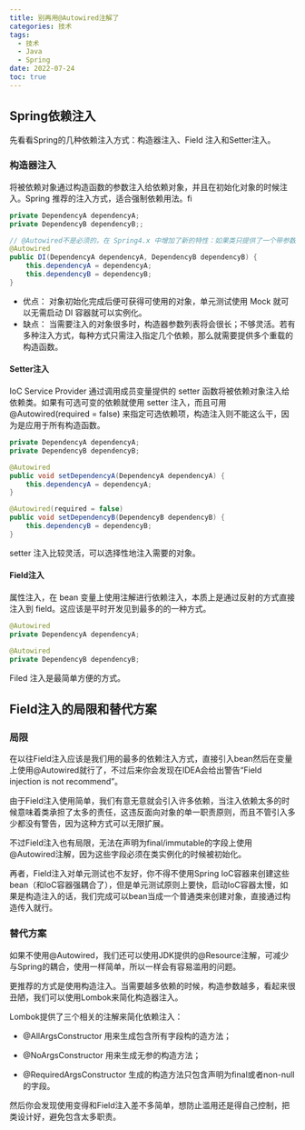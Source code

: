 ```yaml
---
title: 别再用@Autowired注解了
categories: 技术
tags: 
  - 技术
  - Java
  - Spring
date: 2022-07-24
toc: true
---
```


## Spring依赖注入

先看看Spring的几种依赖注入方式：构造器注入、Field 注入和Setter注入。

### 构造器注入

将被依赖对象通过构造函数的参数注入给依赖对象，并且在初始化对象的时候注入。Spring 推荐的注入方式，适合强制依赖用法。fi

```java
private DependencyA dependencyA;
private DependencyB dependencyB;;

// @Autowired不是必须的，在 Spring4.x 中增加了新的特性：如果类只提供了一个带参数的构造方法，则不需要对对其内部的属性写 @Autowired 注解，Spring 会自动为你注入属性。
@Autowired
public DI(DependencyA dependencyA, DependencyB dependencyB) {
    this.dependencyA = dependencyA;
    this.dependencyB = dependencyB;
}
```

- 优点： 对象初始化完成后便可获得可使用的对象，单元测试使用 Mock 就可以无需启动 DI 容器就可以实例化。
- 缺点： 当需要注入的对象很多时，构造器参数列表将会很长；不够灵活。若有多种注入方式，每种方式只需注入指定几个依赖，那么就需要提供多个重载的构造函数。

#### Setter注入

IoC Service Provider 通过调用成员变量提供的 setter 函数将被依赖对象注入给依赖类。如果有可选可变的依赖就使用 setter 注入，而且可用 @Autowired(required = false) 来指定可选依赖项，构造注入则不能这么干，因为是应用于所有构造函数。

```java
private DependencyA dependencyA;
private DependencyB dependencyB;

@Autowired
public void setDependencyA(DependencyA dependencyA) {
    this.dependencyA = dependencyA;
}

@Autowired(required = false)
public void setDependencyB(DependencyB dependencyB) {
    this.dependencyB = dependencyB;
}
```

setter 注入比较灵活，可以选择性地注入需要的对象。

#### Field注入

属性注入，在 bean 变量上使用注解进行依赖注入，本质上是通过反射的方式直接注入到 field。这应该是平时开发见到最多的的一种方式。

```java
@Autowired
private DependencyA dependencyA;

@Autowired
private DependencyB dependencyB;
```

Filed 注入是最简单方便的方式。

## Field注入的局限和替代方案

### 局限

在以往Field注入应该是我们用的最多的依赖注入方式，直接引入bean然后在变量上使用@Autowired就行了，不过后来你会发现在IDEA会给出警告“Field injection is not recommend”。

由于Field注入使用简单，我们有意无意就会引入许多依赖，当注入依赖太多的时候意味着类承担了太多的责任，这违反面向对象的单一职责原则，而且不管引入多少都没有警告，因为这种方式可以无限扩展。

不过Field注入也有局限，无法在声明为final/immutable的字段上使用@Autowired注解，因为这些字段必须在类实例化的时候被初始化。

再者，Field注入对单元测试也不友好，你不得不使用Spring IoC容器来创建这些bean（和IoC容器强耦合了），但是单元测试原则上要快，启动IoC容器太慢，如果是构造注入的话，我们完成可以bean当成一个普通类来创建对象，直接通过构造传入就行。

### 替代方案

如果不使用@Autowired，我们还可以使用JDK提供的@Resource注解，可减少与Spring的耦合，使用一样简单，所以一样会有容易滥用的问题。

更推荐的方式是使用构造注入。当需要越多依赖的时候，构造参数越多，看起来很丑陋，我们可以使用Lombok来简化构造器注入。

Lombok提供了三个相关的注解来简化依赖注入：

- @AllArgsConstructor 用来生成包含所有字段构的造方法；

- @NoArgsConstructor 用来生成无参的构造方法；

- @RequiredArgsConstructor 生成的构造方法只包含声明为final或者non-null的字段。

然后你会发现使用变得和Field注入差不多简单，想防止滥用还是得自己控制，把类设计好，避免包含太多职责。

